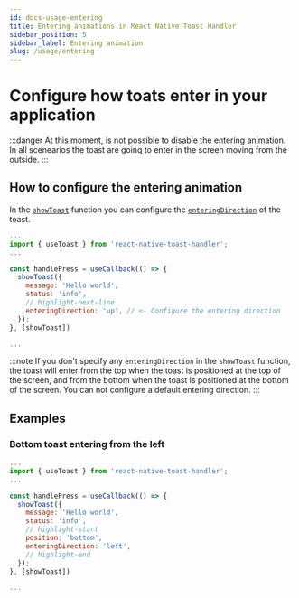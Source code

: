 ```yaml
---
id: docs-usage-entering
title: Entering animations in React Native Toast Handler
sidebar_position: 5
sidebar_label: Entering animation
slug: /usage/entering
---
```


# Configure how toats enter in your application

:::danger
At this moment, is not possible to disable the entering animation. In all scenearios the toast are going to enter in the screen moving from the outside.
:::

## How to configure the entering animation

In the [`showToast`](/docs/hooks/useToast) function you can configure the [`enteringDirection`](/docs/reference/types/toast-entering-direction) of the toast.

```jsx
...
import { useToast } from 'react-native-toast-handler';
...

const handlePress = useCallback(() => {
  showToast({
    message: 'Hello world',
    status: 'info',
    // highlight-next-line
    enteringDirection: 'up', // <- Configure the entering direction
  });
}, [showToast])

...
```

:::note
If you don't specify any `enteringDirection` in the `showToast` function, the toast will enter from the top when the toast is positioned at the top of the screen, and from the bottom when the toast is positioned at the bottom of the screen. You can not configure a default entering direction.
:::

## Examples

### Bottom toast entering from the left

```jsx
...
import { useToast } from 'react-native-toast-handler';
...

const handlePress = useCallback(() => {
  showToast({
    message: 'Hello world',
    status: 'info',
    // highlight-start
    position: 'bottom',
    enteringDirection: 'left',
    // highlight-end
  });
}, [showToast])

...
```